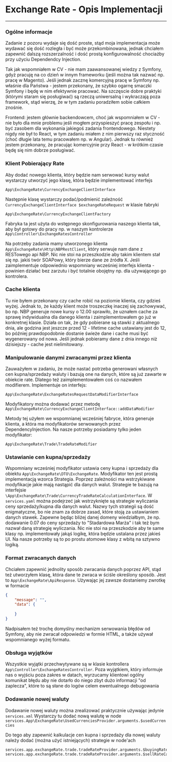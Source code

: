 Exchange Rate - Opis Implementacji
==========
---

### Ogólne informacje
Zadanie z pozoru wydaje się dość proste, stąd moja implementacja może wydawać się dość rozległa
i być może przekombinowana, jednak chciałem zapewnić dalszą rozszerzalność i dość prostą konfigurowalność
chociażby przy użyciu Dependendcy Injection.

Tak jak wspomniałem w CV - nie mam zaawansowanej wiedzy z Symfony, gdyż pracuję na co dzień w innym frameworku
(jeśli można tak nazwać np. pracę w Magento). Jeśli jednak zacznę komercyjną pracę w Symfony np. właśnie
dla Państwa - jestem przekonany, że szybko ogarnę smaczki Symfony i będę w nim efektywnie pracować. Na szczęscie
dobre praktyki (którymi staram się posługiwać) są rzeczą uniwersalną i wykraczają poza framework, stąd wierzę, że w tym zadaniu poradziłem sobie całkiem znośnie. 

Frontend: jestem głównie backendowcem, choć jak wspomniałem w CV - nie było dla mnie problemu jeśli mogłem
przyspieszyć pracę zespołu i np. być zasobem dla wykonania jakiegoś zadania frontendowego. Niestety nigdy nie był
to React, w tym zadaniu miałem z nim pierwszy raz styczność (choć długie lata temu pracowałem np. w Angular).
Jednak tu również jestem przekonany, że pracując komercyjnie przy React - w krótkim czasie będę się nim dobrze posługiwać.

### Klient Pobierający Rate
Aby dodać nowego klienta, który będzie nam serwować kursy walut wystarczy utworzyć jego klasę, która
będzie implementować interfejs
```
App\ExchangeRate\CurrencyExchangeClientInterface
```
Następnie klasę wystarczy podać/podmienić zależność ``CurrencyExchangeClientInterface $exchangeRateRequest``
w klasie fabryki
```
App\ExchangeRate\CurrencyExchangeClientFactory
```
Fabryka ta jest użyta do wstępnego skonfigurowania naszego klienta tak, aby był gotowy do pracy 
np. w naszym kontrolerze ``App\Controller\ExchangeRatesController``

Na potrzeby zadania  mamy utworzonego klienta ``App\ExchangeRate\Http\NBPRestClient``, który serwuje
nam dane z RESTowego api NBP. Nic nie stoi na przeszkodzie aby takim klientem stał się np. jakiś twór
SOAPowy, który bierze dane ze źródła X. Jeśli zaimplementuje odpowiednio wspomniany wcześniej interfejs
klienta - powinien działać bez zarzutu i być totalnie obojętny np. dla używającego go kontrolera.

### Cache klienta
Tu nie byłem przekonany czy cache robić na poziomie klienta, czy gdzieś  wyżej. Jednak to, że każdy klient
może troszeczkę inaczej się zachowywać, bo np. NBP generuje nowe kursy o 12.00 sprawiło, że uznałem cache
za sprawę indywidualna dla danego klienta i zaimplementowałem go już w konkretnej klasie. Działa on tak, że 
gdy pobierane są stawki z aktualnego dnia, ale godzina jest jeszcze przed 12 - lifetime cache ustawiany jest
do 12, bo później prawdopodobnie dostanie świeże dane i cache musi być wygenerowany od nowa. Jeśli jednak
pobieramy dane z dnia innego niż dzisiejszy - cache jest nielimitowany.


### Manipulowanie danymi zwracanymi przez klienta
Zauważyłem w zadaniu, że może nastać potrzeba generowani własnych cen kupna/sprzedaży waluty i bazują one
na danych, które są już zawarte w obiekcie rate. Dlatego też zaimplementowałem coś co nazwałem modifierem.
Implementuje on interfejs:
```
App\ExchangeRate\ExchangeRatesRequestDataModifierInterface
```
Modyfikatory można dodawać przez metodę ``App\ExchangeRate\CurrencyExchangeClientInterface::addDataModifier``

Metody tej użyłem we wspomnianej wcześniej fabryce, która generuje klienta, a która ma modyfikatorów serwowanych
przez DependencyInjection. Na nasze potrzeby posiadamy tylko jeden modyfikator: 
```
App\ExchangeRate\Trade\TradeRateModifier
```

### Ustawianie cen kupna/sprzedaży
Wspomniany wcześniej modyfikator ustawia ceny kupna i sprzedaży dla obiektu ``App\ExchangeRate\DTO\ExchangeRate``. 
Modyfikator ten jest prostą implementacją wzorca Strategia. Poprzez zależności ma wstrzykiwane modyfikacje
jakie mają nastąpić dla danych walut. Strategie te bazują na interfejsie ``\App\ExchangeRate\Trade\CurrencyTradeRateCalculationInterface``.
W ``services.yaml`` można podejrzeć jak wstrzyknięte są strategie wyliczania ceny sprzedaży/kupna dla danych walut.
Nazwy tych strategii są dość enigmatyczne, bo nie znam za dobrze zasad, które stoją za ustawianiem danych stawek.
Zapewne będąc bliżej danej domeny wiedziałbym, że np. dodawanie 0.07 do ceny sprzedaży to "Stadardowa Marża" i tak też
bym nazwał daną strategię wyliczania. Nic nie stoi na przeszkodzie aby te same klasy np. implementowały jakąś logikę, 
która będzie ustalana przez jakieś UI. Na nasze potrzeby są to po prostu atomowe klasy z wbitą na sztywno logiką.

### Format zwracanych danych
Chciałem zapewnić jednolity sposób zwracania danych poprzez API, stąd też utworzyłem klasę, która dane te zwraca
w ściśle określony sposób. Jest to ``App\ExchangeRate\ApiResponse``. Używając jej zawsze dostaniemy zwrotkę w formacie
```json
{
    "message": "",
    "data": {
        
    }
}
```

Nadpisałem też trochę domyślny mechanizm serwowania błędów od Symfony, aby nie zwracał odpowiedzi w formie HTML,
a także używał wspomnianego wyżej formatu.

### Obsługa wyjątków
Wszystkie wyjątki przechwytywane są w klasie kontrollera ``App\Controller\ExchangeRatesController``.
Poza wyjątkiem, który informuje nas o wyjściu poza zakres w datach, wyrzucamy klientowi ogólny komunikat
błędu aby nie dotarło do niego zbyt dużo informacji "od zaplecza", które to są słane do logów celem ewentualnego
debugowania 


### Dodawanie nowej waluty
Dodawanie nowej waluty można zrealizować praktycznie używając jedynie ``services.xml``
Wystarczy tu dodać nową walutę w node ``services.App\ExchangeRate\UsedCurrenciesProvider.arguments.$usedCurrencies``

Do tego aby zapewnić kalkulacje cen kupna i sprzedaży dla nowej waluty należy dodać (można użyć istniejących) strategie
w node'ach
```
services.app.exchangeRate.trade.tradeRateProvider.arguments.$buyingRateCalcStrategies
services.app.exchangeRate.trade.tradeRateProvider.arguments.$sellRateCalcStrategies
```

